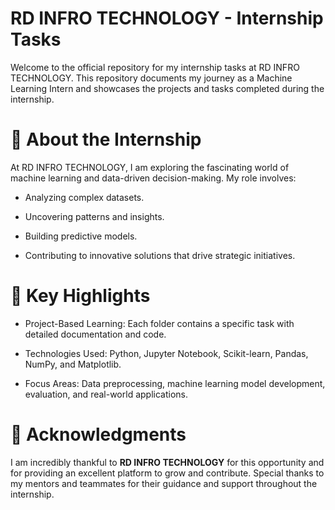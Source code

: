 # RD INFRO TECHNOLOGY - Internship Tasks

Welcome to the official repository for my internship tasks at RD INFRO TECHNOLOGY. This repository documents my journey as a Machine Learning Intern and showcases the projects and tasks completed during the internship.

# 📌 About the Internship

At RD INFRO TECHNOLOGY, I am exploring the fascinating world of machine learning and data-driven decision-making. My role involves:

- Analyzing complex datasets.

- Uncovering patterns and insights.

- Building predictive models.

- Contributing to innovative solutions that drive strategic initiatives.

# 🚀 Key Highlights

- Project-Based Learning: Each folder contains a specific task with detailed documentation and code.

- Technologies Used: Python, Jupyter Notebook, Scikit-learn, Pandas, NumPy, and Matplotlib.

- Focus Areas: Data preprocessing, machine learning model development, evaluation, and real-world applications.

 # 🌟 Acknowledgments

I am incredibly thankful to **RD INFRO TECHNOLOGY** for this opportunity and for providing an excellent platform to grow and contribute. Special thanks to my mentors and teammates for their guidance and support throughout the internship.
